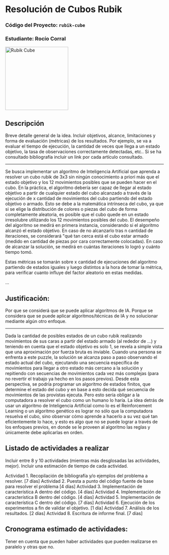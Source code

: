 # Resolución de Cubos Rubik

### **Código del Proyecto:** `rubik-cube`

### **Estudiante:** Rocío Corral

<img src="https://user-images.githubusercontent.com/69587750/139362634-e8ff2b1f-3eed-465d-921e-73705015923b.png" alt="Rubik Cube" width="200"/>

## Descripción

Breve detalle general de la idea. Incluir objetivos, alcance, limitaciones y forma de evaluación (métricas) de los resultados. Por ejemplo, se va a evaluar el tiempo de ejecución, la cantidad de veces que llega a un estado objetivo, la tasa de observaciones correctamente detectadas, etc.. Si se ha consultado bibliografía incluir un link por cada artículo consultado.

---

Se busca implementar un algoritmo de Inteligencia Artificial que aprenda a resolver un cubo rubik de 3x3 sin ningún conocimiento a priori más que el estado objetivo y los 12 movimientos posibles que se pueden hacer en el cubo. En la práctica, el algoritmo debería ser capaz de llegar al estado objetivo a partir de cualquier estado del cubo alcanzado a través de la ejecución de x cantidad de movimientos del cubo partiendo del estado objetivo o armado. Esto se debe a la matemática intrínseca del cubo, ya que si se elige la distribución de colores o piezas del cubo de forma completamente aleatoria, es posible que el cubo quede en un estado irresolubre utilizando los 12 movimientos posibles del cubo. El desempeño del algoritmo se medirá en primera instancia, considerando si el algoritmo alcanzó el estado objetivo. En caso de no alcanzarlo tras n cantidad de iteraciones, se considerará "qué tan cerca está el cubo estar armado (medido en cantidad de piezas por cara correctamente colocadas). En caso de alcanzar la solución, se medirá en cuántas iteraciones lo logró y cuánto tiempo tomó.

Estas métricas se tomarán sobre x cantidad de ejecuciones del algoritmo partiendo de estados iguales y luego distintos a la hora de tomar la métrica, para verificar cuanto influye del factor aleatorio en estas medidas.

...

## Justificación:

Por que se considerá que se puede aplicar algoritmos de IA. Porque se considera que se puede aplicar algoritmos/técnicas de IA y no solucionar mediante algún otro enfoque.

---

Dada la cantidad de posibles estados de un cubo rubik realizando movimientos de sus caras a partir del estado armado (al rededor de ...) y teniendo en cuenta que el estado objetivo es solo 1, se revela a simple vista que una aproximación por fuerza bruta es inviable. Cuando una persona se enfrenta a este puzzle, la solución se alcanza paso a paso observando el estado actual del cubo, ejecutando una secuencia específica de movimientos para llegar a otro estado más cercano a la solución y repitiendo con secuencias de movimientos cada vez más complejas (para no revertir el trabajo ya hecho en los pasos previos). Desde esta perspectiva, se podría programar un algoritmo de estados finitos, que determine el estado del cubo y en base a esto decida qué secuencia de movimientos de las provistas ejecuta. Pero esto sería obligar a la computadora a resolver el cubo como un humano lo haría. La idea detrás de usar un algoritmo de Inteligencia Artificial como lo es el Reinforcement Learning o un algoritmo genético es lograr no sólo que la computadora resuelva el cubo, sino observar cómo aprende a hacerlo a su vez qué tan eficientemente lo hace, y esto es algo que no se puede lograr a través de los enfoques previos, en donde se le proveen al algoritmo las reglas y únicamente debe aplicarlas en orden.

## Listado de actividades a realizar

Incluir entre 8 y 10 actividades (mientras más desglosadas las actividades, mejor). Incluir una estimación de tiempo de cada actividad.

Actividad 1. Recopilación de bibliografía y/o ejemplos del problema a resolver. [7 días] Actividad 2. Puesta a punto del código fuente de base para resolver el problema [4 días] Actividad 3. Implementación de característica A dentro del código. [4 días] Actividad 4. Implementación de característica B dentro del código. [4 días] Actividad 5. Implementación de característica C dentro del código. [7 días] Actividad 6. Ejecución de los experimentos a fin de validar el objetivo. [1 día] Actividad 7. Análisis de los resultados. [2 días] Actividad 8. Escritura de informe final. [7 días]

## Cronograma estimado de actividades:

Tener en cuenta que pueden haber actividades que pueden realizarse en paralelo y otras que no.
